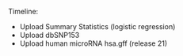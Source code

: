 
Timeline: 

* Upload Summary Statistics (logistic regression)
* Upload dbSNP153
* Upload human microRNA hsa.gff (release 21)
